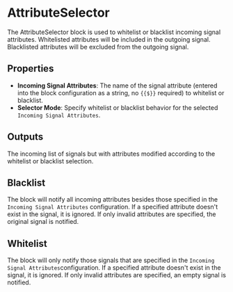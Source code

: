 AttributeSelector
=================
The AttributeSelector block is used to whitelist or blacklist incoming signal attributes. Whitelisted attributes will be included in the outgoing signal. Blacklisted attributes will be excluded from the outgoing signal.

Properties
---
- **Incoming Signal Attributes**: The name of the signal attribute (entered into the block configuration as a string, no `{{$}}` required) to whitelist or blacklist.
- **Selector Mode**: Specify whitelist or blacklist behavior for the selected `Incoming Signal Attributes`.

Outputs
---
The incoming list of signals but with attributes modified according to the whitelist or blacklist selection.

Blacklist
---
The block will notify all incoming attributes besides those specified in the `Incoming Signal Attributes` configuration. If a specified attribute doesn't exist in the signal, it is ignored. If only invalid attributes are specified, the original signal is notified.

Whitelist
---
The block will only notify those signals that are specified in the `Incoming Signal Attributes`configuration. If a specified attribute doesn't exist in the signal, it is ignored. If only invalid attributes are specified, an empty signal is notified.
